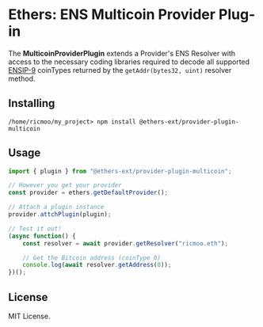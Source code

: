 Ethers: ENS Multicoin Provider Plug-in
======================================

The **MulticoinProviderPlugin** extends a Provider's ENS Resolver
with access to the necessary coding libraries required to decode
all supported [ENSIP-9](https://docs.ens.domains/ens-improvement-proposals/ensip-9-multichain-address-resolution)
coinTypes returned by the `getAddr(bytes32, uint)` resolver method.


Installing
----------

```shell
/home/ricmoo/my_project> npm install @ethers-ext/provider-plugin-multicoin
```

Usage
-----

```javascript
import { plugin } from "@ethers-ext/provider-plugin-multicoin";

// However you get your provider
const provider = ethers.getDefaultProvider();

// Attach a plugin instance
provider.attchPlugin(plugin);

// Test it out!
(async function() {
    const resolver = await provider.getResolver("ricmoo.eth");

    // Get the Bitcoin address (coinType 0)
    console.log(await resolver.getAddress(0));
})();
```


License
-------

MIT License.
